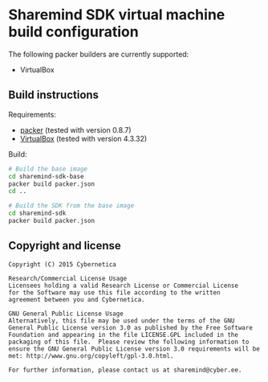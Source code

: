 # Sharemind SDK virtual machine build configuration

The following packer builders are currently supported:

* VirtualBox

## Build instructions

Requirements:

* [packer](https://packer.io/) (tested with version 0.8.7)
* [VirtualBox](https://www.virtualbox.org/) (tested with version 4.3.32)

Build:

```bash
# Build the base image
cd sharemind-sdk-base
packer build packer.json
cd ..

# Build the SDK from the base image
cd sharemind-sdk
packer build packer.json
```

## Copyright and license

```
Copyright (C) 2015 Cybernetica

Research/Commercial License Usage
Licensees holding a valid Research License or Commercial License
for the Software may use this file according to the written
agreement between you and Cybernetica.

GNU General Public License Usage
Alternatively, this file may be used under the terms of the GNU
General Public License version 3.0 as published by the Free Software
Foundation and appearing in the file LICENSE.GPL included in the
packaging of this file.  Please review the following information to
ensure the GNU General Public License version 3.0 requirements will be
met: http://www.gnu.org/copyleft/gpl-3.0.html.

For further information, please contact us at sharemind@cyber.ee.
```
